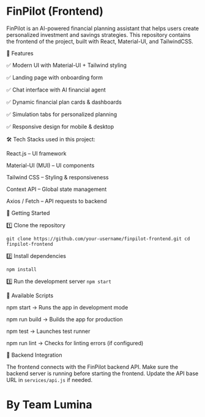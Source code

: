# FinPilot (Frontend) 

FinPilot is an AI-powered financial planning assistant that helps users create personalized investment and savings strategies. This repository contains the frontend of the project, built with React, Material-UI, and TailwindCSS.

📌 Features

✅ Modern UI with Material-UI + Tailwind styling

✅ Landing page with onboarding form

✅ Chat interface with AI financial agent

✅ Dynamic financial plan cards & dashboards

✅ Simulation tabs for personalized planning

✅ Responsive design for mobile & desktop

🛠️ Tech Stacks used in this project:

React.js – UI framework

Material-UI (MUI) – UI components

Tailwind CSS – Styling & responsiveness

Context API – Global state management

Axios / Fetch – API requests to backend

🚀 Getting Started

1️⃣ Clone the repository

`
git clone https://github.com/your-username/finpilot-frontend.git
cd finpilot-frontend
`

2️⃣ Install dependencies

`
npm install
`

3️⃣ Run the development server
`
npm start
`

🔧 Available Scripts

npm start → Runs the app in development mode

npm run build → Builds the app for production

npm test → Launches test runner

npm run lint → Checks for linting errors (if configured)

🔗 Backend Integration

The frontend connects with the FinPilot backend API.
Make sure the backend server is running before starting the frontend.
Update the API base URL in `services/api.js` if needed.

# By Team Lumina 
